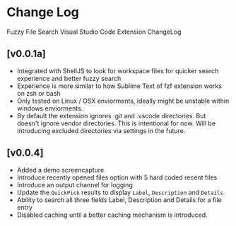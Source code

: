 # Change Log
Fuzzy File Search Visual Studio Code Extension ChangeLog

## [v0.0.1a]
- Integrated with ShellJS to look for workspace files for quicker search experience and better fuzzy search
- Experience is more similar to how Sublime Text of fzf extension works on zsh or bash
- Only tested on Linux / OSX enviorments, ideally might be unstable within windows enviorments.
- By default the extension ignores .git and .vscode directories. But doesn't ignore vendor directories. This is intentional for now. Will be introducing excluded directories via settings in the future.


## [v0.0.4]
- Added a demo screencapture
- Introduce recently opened files option with 5 hard coded recent files
- Introduce an output channel for logging
- Update the `QuickPick` results to display `Label`, `Description` and `Details`
- Ability to search all three fields Label, Description and Details for a file entry
- Disabled caching until a better caching mechanism is introduced.
